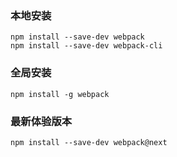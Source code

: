 ### 本地安装
````
npm install --save-dev webpack 
npm install --save-dev webpack-cli 
````

### 全局安装
````
npm install -g webpack
````

### 最新体验版本
````
npm install --save-dev webpack@next
````
